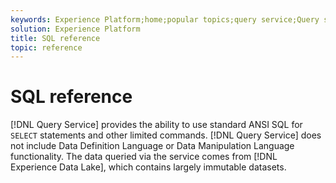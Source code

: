 ```yaml
---
keywords: Experience Platform;home;popular topics;query service;Query service;sql;sql reference;
solution: Experience Platform
title: SQL reference
topic: reference
---
```


# SQL reference

[!DNL Query Service] provides the ability to use standard ANSI SQL for `SELECT` statements and other limited commands. [!DNL Query Service] does not include Data Definition Language or Data Manipulation Language functionality. The data queried via the service comes from [!DNL Experience Data Lake], which contains largely immutable datasets. 
